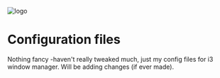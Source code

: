 ![logo](https://i3wm.org/img/logo.svg) 
# Configuration files

Nothing fancy -haven't really tweaked much, just my config files for i3 window manager.
Will be adding changes (if ever made).
